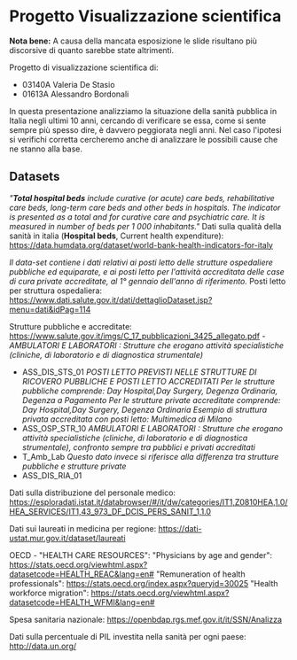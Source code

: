 # Progetto Visualizzazione scientifica

**Nota bene:** A causa della mancata esposizione le slide risultano più discorsive di quanto sarebbe state altrimenti.

Progetto di visualizzazione scientifica di:
- 03140A Valeria De Stasio
- 01613A Alessandro Bordonali

In questa presentazione analizziamo la situazione della sanità pubblica in Italia negli ultimi 10 anni, cercando di verificare se essa, come si sente sempre più spesso dire, è davvero peggiorata negli anni. Nel caso l'ipotesi si verifichi corretta cercheremo anche di analizzare le possibili cause che ne stanno alla base.


## Datasets

*"**Total hospital beds** include curative (or acute) care beds, rehabilitative care beds, long-term care beds and other beds in hospitals. The indicator is presented as a total and for curative care and psychiatric care. It is measured in number of beds per 1 000 inhabitants."*
Dati sulla qualità della sanità in italia (**Hospital beds**, Current health expenditure):
https://data.humdata.org/dataset/world-bank-health-indicators-for-italy

*Il data-set contiene i dati relativi ai posti letto delle strutture ospedaliere pubbliche ed equiparate, e ai posti letto per l'attività accreditata delle case di cura private accreditate, al 1° gennaio dell'anno di riferimento.*
Posti letto per struttura ospedaliera:
https://www.dati.salute.gov.it/dati/dettaglioDataset.jsp?menu=dati&idPag=114

Strutture pubbliche e accreditate:
https://www.salute.gov.it/imgs/C_17_pubblicazioni_3425_allegato.pdf
-*AMBULATORI E LABORATORI : Strutture che erogano attività specialistiche (cliniche, di laboratorio e di diagnostica strumentale)*
- ASS_DIS_STS_01
*POSTI LETTO PREVISTI NELLE STRUTTURE DI RICOVERO PUBBLICHE E POSTI LETTO ACCREDITATI
Per le strutture pubbliche comprende: Day Hospital,Day Surgery, Degenza Ordinaria, Degenza a Pagamento
Per le strutture private accreditate comprende: Day Hospital,Day Surgery, Degenza Ordinaria
Esempio di struttura privata accreditata con posti letto: Multimedica di Milano*
- ASS_OSP_STR_10
*AMBULATORI E LABORATORI : Strutture che erogano attività specialistiche (cliniche, di laboratorio e di diagnostica strumentale),
confronto sempre tra pubblici e privati accreditati*
- T_Amb_Lab
*Questo dato invece si riferisce alla differenza tra strutture pubbliche e strutture private*
- ASS_DIS_RIA_01 

Dati sulla distribuzione del personale medico:
https://esploradati.istat.it/databrowser/#/it/dw/categories/IT1,Z0810HEA,1.0/HEA_SERVICES/IT1,43_973_DF_DCIS_PERS_SANIT_1,1.0

Dati sui laureati in medicina per regione:
https://dati-ustat.mur.gov.it/dataset/laureati

OECD - "HEALTH CARE RESOURCES":
"Physicians by age and gender":
 https://stats.oecd.org/viewhtml.aspx?datasetcode=HEALTH_REAC&lang=en#
"Remuneration of health professionals":
https://stats.oecd.org/index.aspx?queryid=30025
"Health workforce migration":
 https://stats.oecd.org/viewhtml.aspx?datasetcode=HEALTH_WFMI&lang=en#

Spesa sanitaria nazionale:
https://openbdap.rgs.mef.gov.it/it/SSN/Analizza

Dati sulla percentuale di PIL investita nella sanità per ogni paese:
http://data.un.org/

